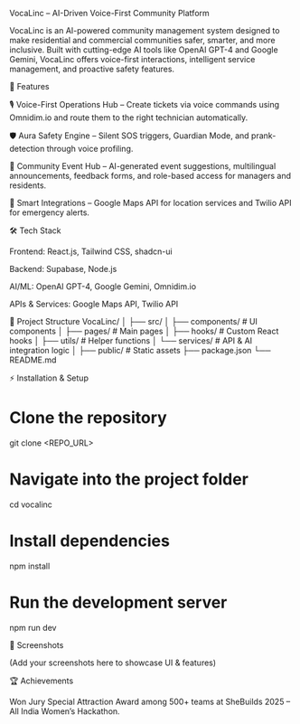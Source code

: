 VocaLinc – AI-Driven Voice-First Community Platform

VocaLinc is an AI-powered community management system designed to make residential and commercial communities safer, smarter, and more inclusive.
Built with cutting-edge AI tools like OpenAI GPT-4 and Google Gemini, VocaLinc offers voice-first interactions, intelligent service management, and proactive safety features.

🚀 Features

🎙 Voice-First Operations Hub – Create tickets via voice commands using Omnidim.io and route them to the right technician automatically.

🛡 Aura Safety Engine – Silent SOS triggers, Guardian Mode, and prank-detection through voice profiling.

📅 Community Event Hub – AI-generated event suggestions, multilingual announcements, feedback forms, and role-based access for managers and residents.

📍 Smart Integrations – Google Maps API for location services and Twilio API for emergency alerts.

🛠 Tech Stack

Frontend: React.js, Tailwind CSS, shadcn-ui

Backend: Supabase, Node.js

AI/ML: OpenAI GPT-4, Google Gemini, Omnidim.io

APIs & Services: Google Maps API, Twilio API

📂 Project Structure
VocaLinc/
│
├── src/
│   ├── components/       # UI components
│   ├── pages/            # Main pages
│   ├── hooks/            # Custom React hooks
│   ├── utils/            # Helper functions
│   └── services/         # API & AI integration logic
│
├── public/               # Static assets
├── package.json
└── README.md

⚡ Installation & Setup
# Clone the repository
git clone <REPO_URL>

# Navigate into the project folder
cd vocalinc

# Install dependencies
npm install

# Run the development server
npm run dev

📸 Screenshots

(Add your screenshots here to showcase UI & features)

🏆 Achievements

Won Jury Special Attraction Award among 500+ teams at SheBuilds 2025 – All India Women’s Hackathon.

